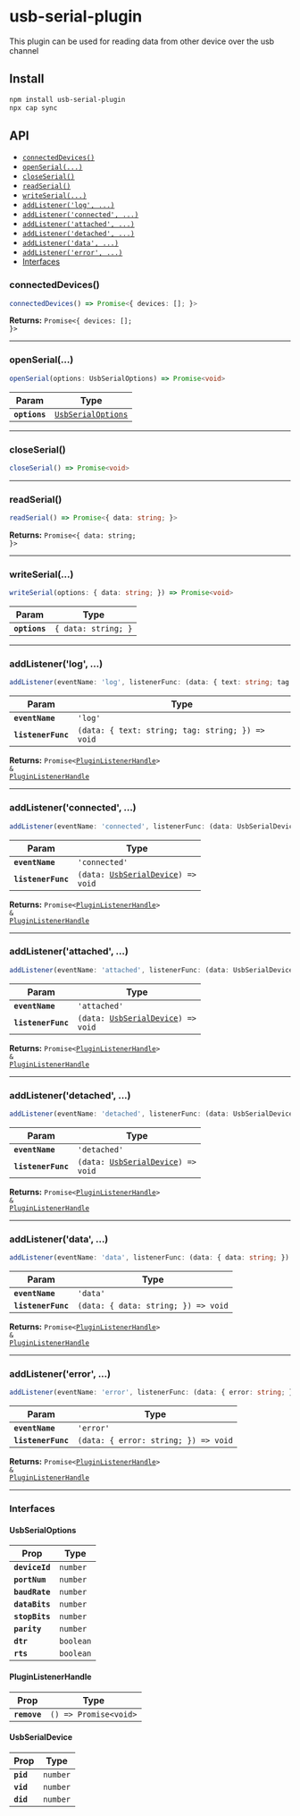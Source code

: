 # usb-serial-plugin

This plugin can be used for reading data from other device over the usb channel

## Install

```bash
npm install usb-serial-plugin
npx cap sync
```

## API

<docgen-index>

* [`connectedDevices()`](#connecteddevices)
* [`openSerial(...)`](#openserial)
* [`closeSerial()`](#closeserial)
* [`readSerial()`](#readserial)
* [`writeSerial(...)`](#writeserial)
* [`addListener('log', ...)`](#addlistenerlog-)
* [`addListener('connected', ...)`](#addlistenerconnected-)
* [`addListener('attached', ...)`](#addlistenerattached-)
* [`addListener('detached', ...)`](#addlistenerdetached-)
* [`addListener('data', ...)`](#addlistenerdata-)
* [`addListener('error', ...)`](#addlistenererror-)
* [Interfaces](#interfaces)

</docgen-index>

<docgen-api>
<!--Update the source file JSDoc comments and rerun docgen to update the docs below-->

### connectedDevices()

```typescript
connectedDevices() => Promise<{ devices: []; }>
```

**Returns:** <code>Promise&lt;{ devices: []; }&gt;</code>

--------------------


### openSerial(...)

```typescript
openSerial(options: UsbSerialOptions) => Promise<void>
```

| Param         | Type                                                          |
| ------------- | ------------------------------------------------------------- |
| **`options`** | <code><a href="#usbserialoptions">UsbSerialOptions</a></code> |

--------------------


### closeSerial()

```typescript
closeSerial() => Promise<void>
```

--------------------


### readSerial()

```typescript
readSerial() => Promise<{ data: string; }>
```

**Returns:** <code>Promise&lt;{ data: string; }&gt;</code>

--------------------


### writeSerial(...)

```typescript
writeSerial(options: { data: string; }) => Promise<void>
```

| Param         | Type                           |
| ------------- | ------------------------------ |
| **`options`** | <code>{ data: string; }</code> |

--------------------


### addListener('log', ...)

```typescript
addListener(eventName: 'log', listenerFunc: (data: { text: string; tag: string; }) => void) => Promise<PluginListenerHandle> & PluginListenerHandle
```

| Param              | Type                                                           |
| ------------------ | -------------------------------------------------------------- |
| **`eventName`**    | <code>'log'</code>                                             |
| **`listenerFunc`** | <code>(data: { text: string; tag: string; }) =&gt; void</code> |

**Returns:** <code>Promise&lt;<a href="#pluginlistenerhandle">PluginListenerHandle</a>&gt; & <a href="#pluginlistenerhandle">PluginListenerHandle</a></code>

--------------------


### addListener('connected', ...)

```typescript
addListener(eventName: 'connected', listenerFunc: (data: UsbSerialDevice) => void) => Promise<PluginListenerHandle> & PluginListenerHandle
```

| Param              | Type                                                                           |
| ------------------ | ------------------------------------------------------------------------------ |
| **`eventName`**    | <code>'connected'</code>                                                       |
| **`listenerFunc`** | <code>(data: <a href="#usbserialdevice">UsbSerialDevice</a>) =&gt; void</code> |

**Returns:** <code>Promise&lt;<a href="#pluginlistenerhandle">PluginListenerHandle</a>&gt; & <a href="#pluginlistenerhandle">PluginListenerHandle</a></code>

--------------------


### addListener('attached', ...)

```typescript
addListener(eventName: 'attached', listenerFunc: (data: UsbSerialDevice) => void) => Promise<PluginListenerHandle> & PluginListenerHandle
```

| Param              | Type                                                                           |
| ------------------ | ------------------------------------------------------------------------------ |
| **`eventName`**    | <code>'attached'</code>                                                        |
| **`listenerFunc`** | <code>(data: <a href="#usbserialdevice">UsbSerialDevice</a>) =&gt; void</code> |

**Returns:** <code>Promise&lt;<a href="#pluginlistenerhandle">PluginListenerHandle</a>&gt; & <a href="#pluginlistenerhandle">PluginListenerHandle</a></code>

--------------------


### addListener('detached', ...)

```typescript
addListener(eventName: 'detached', listenerFunc: (data: UsbSerialDevice) => void) => Promise<PluginListenerHandle> & PluginListenerHandle
```

| Param              | Type                                                                           |
| ------------------ | ------------------------------------------------------------------------------ |
| **`eventName`**    | <code>'detached'</code>                                                        |
| **`listenerFunc`** | <code>(data: <a href="#usbserialdevice">UsbSerialDevice</a>) =&gt; void</code> |

**Returns:** <code>Promise&lt;<a href="#pluginlistenerhandle">PluginListenerHandle</a>&gt; & <a href="#pluginlistenerhandle">PluginListenerHandle</a></code>

--------------------


### addListener('data', ...)

```typescript
addListener(eventName: 'data', listenerFunc: (data: { data: string; }) => void) => Promise<PluginListenerHandle> & PluginListenerHandle
```

| Param              | Type                                              |
| ------------------ | ------------------------------------------------- |
| **`eventName`**    | <code>'data'</code>                               |
| **`listenerFunc`** | <code>(data: { data: string; }) =&gt; void</code> |

**Returns:** <code>Promise&lt;<a href="#pluginlistenerhandle">PluginListenerHandle</a>&gt; & <a href="#pluginlistenerhandle">PluginListenerHandle</a></code>

--------------------


### addListener('error', ...)

```typescript
addListener(eventName: 'error', listenerFunc: (data: { error: string; }) => void) => Promise<PluginListenerHandle> & PluginListenerHandle
```

| Param              | Type                                               |
| ------------------ | -------------------------------------------------- |
| **`eventName`**    | <code>'error'</code>                               |
| **`listenerFunc`** | <code>(data: { error: string; }) =&gt; void</code> |

**Returns:** <code>Promise&lt;<a href="#pluginlistenerhandle">PluginListenerHandle</a>&gt; & <a href="#pluginlistenerhandle">PluginListenerHandle</a></code>

--------------------


### Interfaces


#### UsbSerialOptions

| Prop           | Type                 |
| -------------- | -------------------- |
| **`deviceId`** | <code>number</code>  |
| **`portNum`**  | <code>number</code>  |
| **`baudRate`** | <code>number</code>  |
| **`dataBits`** | <code>number</code>  |
| **`stopBits`** | <code>number</code>  |
| **`parity`**   | <code>number</code>  |
| **`dtr`**      | <code>boolean</code> |
| **`rts`**      | <code>boolean</code> |


#### PluginListenerHandle

| Prop         | Type                                      |
| ------------ | ----------------------------------------- |
| **`remove`** | <code>() =&gt; Promise&lt;void&gt;</code> |


#### UsbSerialDevice

| Prop      | Type                |
| --------- | ------------------- |
| **`pid`** | <code>number</code> |
| **`vid`** | <code>number</code> |
| **`did`** | <code>number</code> |

</docgen-api>
